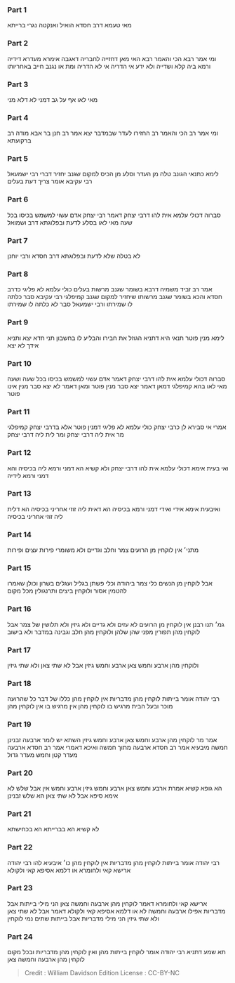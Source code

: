 
### Part 1
מאי טעמא דרב חסדא הואיל ואנקטה נגרי ברייתא

### Part 2
ומי אמר רבא הכי והאמר רבא האי מאן דחזייה לחבריה דאגבה אימרא מעדרא דידיה ורמא ביה קלא ושדייה ולא ידע אי הדריה אי לא הדריה ומת או נגנב חייב באחריותו

### Part 3
מאי לאו אף על גב דמני לא דלא מני

### Part 4
ומי אמר רב הכי והאמר רב החזירו לעדר שבמדבר יצא אמר רב חנן בר אבא מודה רב ברקועתא

### Part 5
לימא כתנאי הגונב טלה מן העדר וסלע מן הכיס למקום שגנב יחזיר דברי רבי ישמעאל רבי עקיבא אומר צריך דעת בעלים

### Part 6
סברוה דכולי עלמא אית להו דרבי יצחק דאמר רבי יצחק אדם עשוי למשמש בכיסו בכל שעה מאי לאו בסלע לדעת ובפלוגתא דרב ושמואל

### Part 7
לא בטלה שלא לדעת ובפלוגתא דרב חסדא ורבי יוחנן

### Part 8
אמר רב זביד משמיה דרבא בשומר שגנב מרשות בעלים כולי עלמא לא פליגי כדרב חסדא והכא בשומר שגנב מרשותו שיחזיר למקום שגנב קמיפלגי רבי עקיבא סבר כלתה לו שמירתו ורבי ישמעאל סבר לא כלתה לו שמירתו

### Part 9
לימא מנין פוטר תנאי היא דתניא הגוזל את חבירו והבליע לו בחשבון תני חדא יצא ותניא אידך לא יצא

### Part 10
סברוה דכולי עלמא אית להו דרבי יצחק דאמר אדם עשוי למשמש בכיסו בכל שעה ושעה מאי לאו בהא קמיפלגי דמאן דאמר יצא סבר מנין פוטר ומאן דאמר לא יצא סבר מנין אינו פוטר

### Part 11
אמרי אי סבירא לן כרבי יצחק כולי עלמא לא פליגי דמנין פוטר אלא בדרבי יצחק קמיפלגי מר אית ליה דרבי יצחק ומר לית ליה דרבי יצחק

### Part 12
ואי בעית אימא דכולי עלמא אית להו דרבי יצחק ולא קשיא הא דמני ורמא ליה בכיסיה והא דמני ורמא לידיה

### Part 13
ואיבעית אימא אידי ואידי דמני ורמא בכיסיה הא דאית ליה זוזי אחריני בכיסיה הא דלית ליה זוזי אחריני בכיסיה

### Part 14
מתני׳ אין לוקחין מן הרועים צמר וחלב וגדיים ולא משומרי פירות עצים ופירות

### Part 15
אבל לוקחין מן הנשים כלי צמר ביהודה וכלי פשתן בגליל ועגלים בשרון וכולן שאמרו להטמין אסור ולוקחין ביצים ותרנגולין מכל מקום

### Part 16
גמ׳ תנו רבנן אין לוקחין מן הרועים לא עזים ולא גדיים ולא גיזין ולא תלושין של צמר אבל לוקחין מהן תפורין מפני שהן שלהן ולוקחין מהן חלב וגבינה במדבר ולא בישוב

### Part 17
ולוקחין מהן ארבע וחמש צאן ארבע וחמש גיזין אבל לא שתי צאן ולא שתי גיזין

### Part 18
רבי יהודה אומר בייתות לוקחין מהן מדבריות אין לוקחין מהן כללו של דבר כל שהרועה מוכר ובעל הבית מרגיש בו לוקחין מהן אין מרגיש בו אין לוקחין מהן

### Part 19
אמר מר לוקחין מהן ארבע וחמש צאן ארבע וחמש גיזין השתא יש לומר ארבעה זבנינן חמשה מיבעיא אמר רב חסדא ארבעה מתוך חמשה ואיכא דאמרי אמר רב חסדא ארבעה מעדר קטן וחמש מעדר גדול

### Part 20
הא גופא קשיא אמרת ארבע וחמש צאן ארבע וחמש גיזין ארבע וחמש אין אבל שלש לא אימא סיפא אבל לא שתי צאן הא שלש זבנינן

### Part 21
לא קשיא הא בברייתא הא בכחישתא

### Part 22
רבי יהודה אומר בייתות לוקחין מהן מדבריות אין לוקחין מהן כו׳ איבעיא להו רבי יהודה ארישא קאי ולחומרא או דלמא אסיפא קאי ולקולא

### Part 23
ארישא קאי ולחומרא דאמר לוקחין מהן ארבעה וחמשה צאן הני מילי בייתות אבל מדבריות אפילו ארבעה וחמשה לא או דלמא אסיפא קאי ולקולא דאמר אבל לא שתי צאן ולא שתי גיזין הני מילי מדבריות אבל בייתות שתים נמי לוקחין

### Part 24
תא שמע דתניא רבי יהודה אומר לוקחין בייתות מהן ואין לוקחין מהן מדבריות ובכל מקום לוקחין מהן ארבעה וחמשה צאן

>Credit : William Davidson Edition
>License : CC-BY-NC